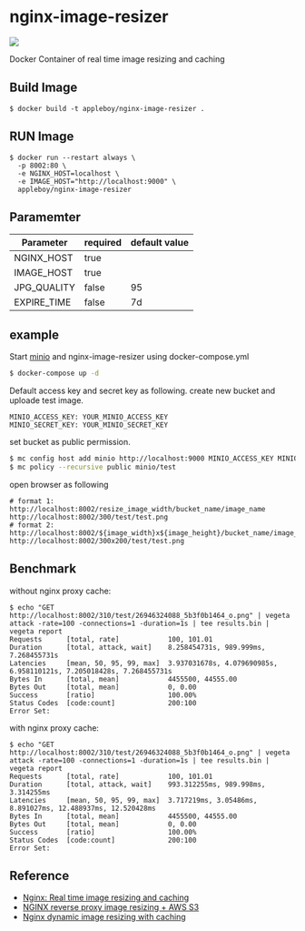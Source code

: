 # nginx-image-resizer

<img src="./images/26946324088_5b3f0b1464_o.png">

Docker Container of real time image resizing and caching

## Build Image

```
$ docker build -t appleboy/nginx-image-resizer .
```

## RUN Image

```
$ docker run --restart always \
  -p 8002:80 \
  -e NGINX_HOST=localhost \
  -e IMAGE_HOST="http://localhost:9000" \
  appleboy/nginx-image-resizer
```

## Paramemter

| Parameter   | required | default value |
|-------------|--------|----|
| NGINX_HOST  | true   |    |
| IMAGE_HOST  | true   |    |
| JPG_QUALITY | false  | 95 |
| EXPIRE_TIME | false  | 7d |

## example

Start [minio](https://minio.io/) and nginx-image-resizer using docker-compose.yml

```sh
$ docker-compose up -d
```

Default access key and secret key as following. create new bucket and uploade test image.

```
MINIO_ACCESS_KEY: YOUR_MINIO_ACCESS_KEY
MINIO_SECRET_KEY: YOUR_MINIO_SECRET_KEY
```

set bucket as public permission.

```sh
$ mc config host add minio http://localhost:9000 MINIO_ACCESS_KEY MINIO_SECRET_KEY
$ mc policy --recursive public minio/test
```

open browser as following

```
# format 1: http://localhost:8002/resize_image_width/bucket_name/image_name
http://localhost:8002/300/test/test.png
# format 2: http://localhost:8002/${image_width}x${image_height}/bucket_name/image_name
http://localhost:8002/300x200/test/test.png
```


## Benchmark

without nginx proxy cache:

```
$ echo "GET http://localhost:8002/310/test/26946324088_5b3f0b1464_o.png" | vegeta attack -rate=100 -connections=1 -duration=1s | tee results.bin | vegeta report
Requests      [total, rate]            100, 101.01
Duration      [total, attack, wait]    8.258454731s, 989.999ms, 7.268455731s
Latencies     [mean, 50, 95, 99, max]  3.937031678s, 4.079690985s, 6.958110121s, 7.205018428s, 7.268455731s
Bytes In      [total, mean]            4455500, 44555.00
Bytes Out     [total, mean]            0, 0.00
Success       [ratio]                  100.00%
Status Codes  [code:count]             200:100
Error Set:
```

with nginx proxy cache:

```
$ echo "GET http://localhost:8002/310/test/26946324088_5b3f0b1464_o.png" | vegeta attack -rate=100 -connections=1 -duration=1s | tee results.bin | vegeta report
Requests      [total, rate]            100, 101.01
Duration      [total, attack, wait]    993.312255ms, 989.998ms, 3.314255ms
Latencies     [mean, 50, 95, 99, max]  3.717219ms, 3.05486ms, 8.891027ms, 12.488937ms, 12.520428ms
Bytes In      [total, mean]            4455500, 44555.00
Bytes Out     [total, mean]            0, 0.00
Success       [ratio]                  100.00%
Status Codes  [code:count]             200:100
Error Set:
```

## Reference

* [Nginx: Real time image resizing and caching](https://github.com/sergejmueller/sergejmueller.github.io/wiki/Nginx:-Real-time-image-resizing-and-caching)
* [NGINX reverse proxy image resizing + AWS S3](https://medium.com/merapar/nginx-reverse-proxy-image-resizing-aws-cece1db5da01)
* [Nginx dynamic image resizing with caching](https://stumbles.id.au/nginx-dynamic-image-resizing-with-caching.html)
